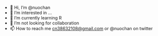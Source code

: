 - 👋 Hi, I’m @nuochan
- 👀 I’m interested in ...
- 🌱 I’m currently learning R 
- 💞️ I’m not looking for collaboration
- 📫 How to reach me cn38632108@gmail.com or @nuochan on twitter

<!---
nuochan/nuochan is a ✨ special ✨ repository because its `README.md` (this file) appears on your GitHub profile.
You can click the Preview link to take a look at your changes.
--->
